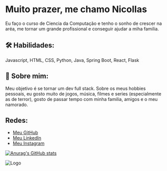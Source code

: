 
# Muito prazer, me chamo Nicollas

Eu faço o curso de Ciencia da Computação e tenho o sonho de crescer na aréa, me tornar um grande profissional e conseguir ajudar a miha familia.




## 🛠 Habilidades:
Javascript, HTML, CSS, Python, Java, Spring Boot, React, Flask


## 🚀 Sobre mim:
Meu objetivo é se tornar um dev full stack. Sobre os meus hobbies pessoais, eu gosto muito de jogos, música, filmes e series (especialmente as de terror), gosto de passar tempo com minha familia, amigos e o meu namorado.


## Redes:

 - [Meu GitHub](https://github.com/HeyNicollasHey)
 - [Meu LinkedIn](https://www.linkedin.com/in/joao-nicollas/)
 - [Meu Instagram](https://www.instagram.com/nicollas_joao/)

[![Anurag's GitHub stats](https://github-readme-stats.vercel.app/api?username=HeyNicollasHey)](https://github.com/anuraghazra/github-readme-stats)

![Logo](https://i.pinimg.com/736x/f3/ea/75/f3ea7565f5cd6b7b24dd8520970282da.jpg)

